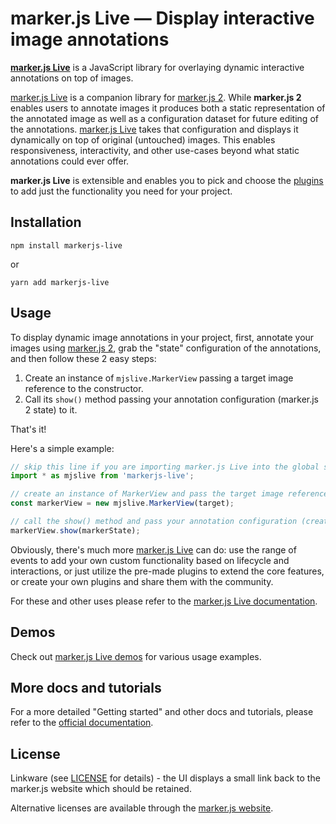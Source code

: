 # marker.js Live &mdash; Display interactive image annotations

**[marker.js Live]** is a JavaScript library for overlaying dynamic interactive annotations on top of images. 

[marker.js Live] is a companion library for [marker.js 2]. While **marker.js 2** enables users to annotate images it produces both a static representation of the annotated image as well as a configuration dataset for future editing of the annotations. [marker.js Live] takes that configuration and displays it dynamically on top of original (untouched) images. This enables responsiveness, interactivity, and other use-cases beyond what static annotations could ever offer.

**marker.js Live** is extensible and enables you to pick and choose the [plugins](https://markerjs.com/docs/markerjs-live/plugins) to add just the functionality you need for your project.

## Installation

```
npm install markerjs-live
```

or 

```
yarn add markerjs-live
```

## Usage

To display dynamic image annotations in your project, first, annotate your images using [marker.js 2], grab the "state" configuration of the annotations, and then follow these 2 easy steps:

1. Create an instance of `mjslive.MarkerView` passing a target image reference to the constructor.
2. Call its `show()` method passing your annotation configuration (marker.js 2 state) to it.

That's it!

Here's a simple example:

```js
// skip this line if you are importing marker.js Live into the global space via the script tag
import * as mjslive from 'markerjs-live';

// create an instance of MarkerView and pass the target image reference as a parameter
const markerView = new mjslive.MarkerView(target);

// call the show() method and pass your annotation configuration (created with marker.js 2) as a parameter
markerView.show(markerState);
```

Obviously, there's much more [marker.js Live] can do: use the range of events to add your own custom functionality based on lifecycle and interactions, or just utilize the pre-made plugins to extend the core features, or create your own plugins and share them with the community.

For these and other uses please refer to the [marker.js Live documentation](https://markerjs.com/docs/markerjs-live/getting-started).

## Demos
Check out [marker.js Live demos](https://markerjs.com/demos/markerjs-live/all-defaults/) for various usage examples.

## More docs and tutorials
For a more detailed "Getting started" and other docs and tutorials, please refer to 
the [official documentation](https://markerjs.com/docs/markerjs-live/getting-started).


## License
Linkware (see [LICENSE](https://github.com/ailon/markerjs-live/blob/master/LICENSE) for details) - the UI displays a small link back to the marker.js website which should be retained.

Alternative licenses are available through the [marker.js website](https://markerjs.com).

[marker.js Live]: https://markerjs.com/products/markerjs-live
[marker.js 2]: https://markerjs.com/products/markerjs
